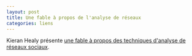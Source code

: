```yaml
---
layout: post
title: Une fable à propos de l'analyse de réseaux
categories: liens
---
```


Kieran Healy présente [une fable à propos des techniques d'analyse de réseaux sociaux][1].

[1]: http://kieranhealy.org/blog/archives/2013/06/09/using-metadata-to-find-paul-revere/
